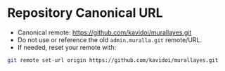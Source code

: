 # Repository Canonical URL

- Canonical remote: https://github.com/kavidoi/murallayes.git
- Do not use or reference the old `admin.muralla.git` remote/URL.
- If needed, reset your remote with:

```bash
git remote set-url origin https://github.com/kavidoi/murallayes.git
```
